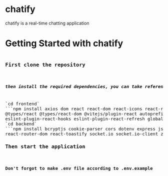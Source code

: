 # chatify
chatify is a real-time chatting application
# Getting Started with chatify
<pre>
<h3>First clone the repository</h3>
<h5>then install the required dependencies, you can take reference from below code or package.json file</h5>
`cd frontend` 
```npm install axios dom react react-dom react-icons react-router-dom react-toastify router zustand @eslint/js 
@types/react @types/react-dom @vitejs/plugin-react autoprefixer daisyui eslint eslint-plugin-react 
eslint-plugin-react-hooks eslint-plugin-react-refresh globals postcss tailwindcss vite``` 
`cd backend`
```npm install bcryptjs cookie-parser cors dotenv express jsonwebtoken mongoose nodemon react-dom react-icons 
react-router-dom react-toastify socket.io socket.io-client zustand```
<h3>Then start the application</h3>
<h4>Don't forgot to make .env file according to .env.example</h4></pre>